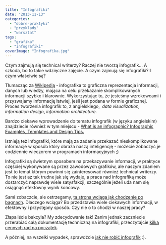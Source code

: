 ```yaml
---
title: "Infografiki"
date: "2013-11-13"
categories: 
  - "dobre-praktyki"
  - "przyklady"
  - "warsztat"
tags: 
  - "grafika"
  - "infografiki"
coverImage: "Infografika.jpg"
---
```


Czym zajmują się technical writerzy? Raczej nie tworzą infografik... A szkoda, bo to takie wdzięczne zajęcie. A czym zajmują się infografiki? I czym właściwie są?

Tłumacząc za [Wikipedią](http://en.wikipedia.org/wiki/Infographic) - infografika to graficzna reprezentacja informacji, danych lub wiedzy, mająca na celu przekazanie skomplikowanych informacji szybko i klarownie. Wykorzystując to, że jesteśmy wzrokowcami i przyswajamy informację łatwiej, jeśli jest podana w formie graficznej. Proces tworzenia infografik to, z angielskiego,  _data visualization, information design_, _information architecture._

Bardzo ciekawe wprowadzenie do tematu infografik (w języku angielskim) znajdziecie również w tym miejscu - [What is an infographic? Infographic Examples, Templates and Design Tips.](https://venngage.com/blog/what-is-an-infographic/)

Istnieją też infografiki, które mają za zadanie przekazać nieskomplikowane informacje w sposób który obraża naszą inteligencję - możecie zobaczyć je codziennie wieczorem w programach informacyjnych ;)

Infografiki są świetnym sposobem na przekazywanie informacji, w praktyce częściej wykonywane są przez zawodowych grafików, ale naszym zdaniem jest to temat którym powinni się zainteresować również technical writerzy. To nie jest aż tak trudne jak się wydaje, a praca nad infografiką może dostarczyć naprawdę wiele satysfakcji, szczególnie jeżeli uda nam się osiągnąć efektowny wynik końcowy.

Sami zobaczcie, ale ostrzegamy, [ta strona wciąga jak chodzenie po bagnach](http://infografika.wp.pl/). Dlaczego wciąga? Bo przedstawia wiele ciekawych informacji, w efektowny i przystępny sposób. Czy nie o to chodzi w naszej pracy?

Złapaliście bakcyla? My zdecydowanie tak! Zanim jednak zaczniecie przerabiać całą dokumentację techniczną na infografiki, przeczytajcie [kilka cennych rad na początek](http://econsultancy.com/uk/blog/62438-which-infographic-is-right-for-you).

A później, na wszelki wypadek, sprawdźcie [jak nie robić infografik](http://www.worstinfographic.com/) :).
